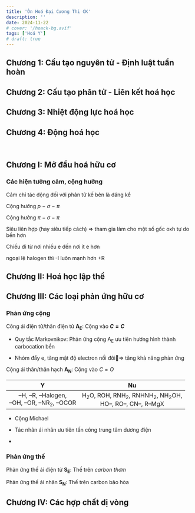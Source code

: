 ```yaml
---
title: 'Ôn Hoá Đại Cương Thi CK'
description: ''
date: 2024-11-22
# cover: '/hoack-bg.avif'
tags: ['Hoá Y']
# draft: true
---
```


## Chương 1: Cấu tạo nguyên tử - Định luật tuần hoàn

## Chương 2: Cấu tạo phân tử - Liên kết hoá học

## Chương 3: Nhiệt động lực hoá học

## Chương 4: Động hoá học

<br>

## Chương I: Mở đầu hoá hữu cơ

### Các hiện tưởng cảm, cộng hưởng

Cảm chỉ tác động đối với phân tử kế bên là đáng kể

Cộng hưởng $p \ - \ \sigma \ - \ \pi$

Cộng hưởng $\pi \ - \ \sigma \ - \ \pi$

Siêu liên hợp (hay siêu tiếp cách) $\Rightarrow$ tham gia làm cho một số gốc oxh tự do bền hơn

Chiều đi từ nơi nhiều e đến nơi ít e hơn

ngoại lệ halogen thì -I luôn mạnh hơn +R

## Chương II: Hoá học lập thể

## Chương III: Các loại phản ứng hữu cơ

### Phản ứng cộng

Công ái điện tử/thân điện tử **A<sub>E</sub>**: Cộng vào **$C=C$**

* Quy tắc Markovnikov: Phản ứng cộng A<sub>E</sub> ưu tiên hướng hình thành carbocation bền

* Nhóm đẩy e, tăng mật độ electron nối đôi$\Rightarrow$ tăng khả năng phản ứng

Cộng ái thân/thân hạch **A<sub>N</sub>**: Cộng vào $C=O$

| Y                                                      | Nu                                                                                                    |
|:------------------------------------------------------:|:-----------------------------------------------------------------------------------------------------:|
| –H, –R, –Halogen,<br/>–OH, –OR, –NR<sub>2</sub>, –OCOR | H<sub>2</sub>O, ROH, RNH<sub>2</sub>, RNHNH<sub>2</sub>, NH<sub>2</sub>OH, <br/> HO–, RO–, CN–, R–MgX |

* Cộng Michael

* Tác nhân ái nhân ưu tiên tấn công trung tâm dương điện

*

### Phản ứng thế

Phản ứng thế ái điện tử **S<sub>E</sub>**: Thế trên *carbon thơm*

Phản ứng thế ái nhân **S<sub>N</sub>**: Thế trên carbon bão hòa

## Chương IV: Các hợp chất dị vòng

